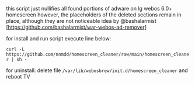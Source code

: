 this script just nullifies all found portions of adware on lg webos 6.0+ homescreen
however, the placeholders of the deleted sections remain in place, although they are not noticeable
idea by @bashalarmist [https://github.com/bashalarmist/war-webos-ad-remover]

for install and run script execute line below:

```curl -L https://github.com/nnmdd/homescreen_cleaner/raw/main/homescreen_cleaner | sh -```

for uninstall:
delete file ```/var/lib/webosbrew/init.d/homescreen_cleaner```  and reboot TV
